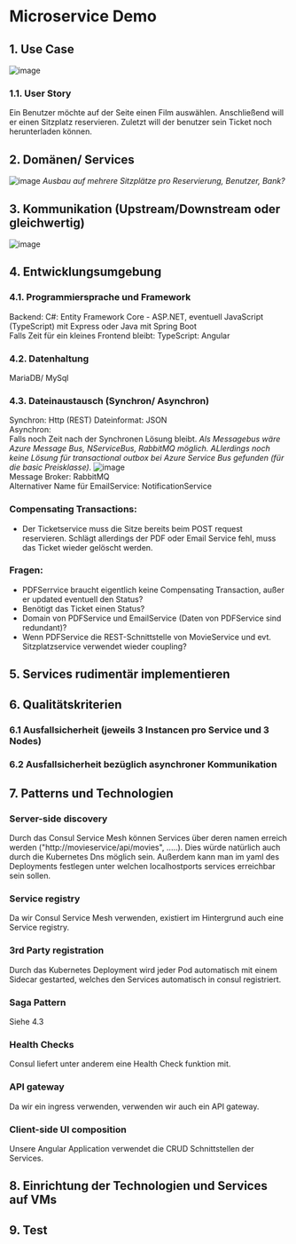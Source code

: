 # Microservice Demo

## 1. Use Case
![image](https://user-images.githubusercontent.com/55581391/136433521-38e91ef3-4eb7-4f1c-9162-08a731e1c783.png)
### 1.1. User Story
Ein Benutzer möchte auf der Seite einen Film auswählen. Anschließend will er einen Sitzplatz reservieren. Zuletzt will der benutzer sein Ticket noch herunterladen können.
## 2. Domänen/ Services
![image](https://user-images.githubusercontent.com/55581391/136434931-d894a8ca-d859-4b56-b7a5-4bdd6448cdfc.png)
*Ausbau auf mehrere Sitzplätze pro Reservierung, Benutzer, Bank?*
## 3. Kommunikation (Upstream/Downstream oder gleichwertig)
![image](https://user-images.githubusercontent.com/55581391/136553512-34940f9f-99c8-4d18-b9ae-20d8356fa597.png)
## 4. Entwicklungsumgebung
### 4.1. Programmiersprache und Framework
Backend: C#: Entity Framework Core - ASP.NET, eventuell JavaScript (TypeScript) mit Express oder Java mit Spring Boot  
Falls Zeit für ein kleines Frontend bleibt: TypeScript: Angular
### 4.2. Datenhaltung
MariaDB/ MySql
### 4.3. Dateinaustausch (Synchron/ Asynchron)
Synchron: Http (REST)
Dateinformat: JSON  
Asynchron:  
Falls noch Zeit nach der Synchronen Lösung bleibt. 
*Als Messagebus wäre Azure Message Bus, NServiceBus, RabbitMQ möglich. ALlerdings noch keine Lösung für transactional outbox bei Azure Service Bus gefunden (für die basic Preisklasse).*
![image](https://user-images.githubusercontent.com/55581391/148359796-1d79de36-4763-4c81-a18b-eb25c2c7116a.png)  
Message Broker: RabbitMQ  
Alternativer Name für EmailService: NotificationService  
### Compensating Transactions: 
- Der Ticketservice muss die Sitze bereits beim POST request reservieren. Schlägt allerdings der PDF oder Email Service fehl, muss das Ticket wieder gelöscht werden.    
### Fragen:  
- PDFSerrvice braucht eigentlich keine Compensating Transaction, außer er updated eventuell den Status?
- Benötigt das Ticket einen Status?
- Domain von PDFService und EmailService (Daten von PDFService sind redundant)?  
- Wenn PDFService die REST-Schnittstelle von MovieService und evt. Sitzplatzservice verwendet wieder coupling?
## 5. Services rudimentär implementieren
## 6. Qualitätskriterien  
### 6.1 Ausfallsicherheit (jeweils 3 Instancen pro Service und 3 Nodes)
### 6.2 Ausfallsicherheit bezüglich asynchroner Kommunikation
## 7. Patterns und Technologien
### Server-side discovery  
Durch das Consul Service Mesh können Services über deren namen erreich werden ("http://movieservice/api/movies", .....). Dies würde natürlich auch durch die Kubernetes Dns möglich sein. 
Außerdem kann man im yaml des Deployments festlegen unter welchen localhostports services erreichbar sein sollen.
### Service registry
Da wir Consul Service Mesh verwenden, existiert im Hintergrund auch eine Service registry. 
### 3rd Party registration  
Durch das Kubernetes Deployment wird jeder Pod automatisch mit einem Sidecar gestarted, welches den Services automatisch in consul registriert.
### Saga Pattern   
Siehe 4.3
### Health Checks
Consul liefert unter anderem eine Health Check funktion mit.
### API gateway  
Da wir ein ingress verwenden, verwenden wir auch ein API gateway.
### Client-side UI composition
Unsere Angular Application verwendet die CRUD Schnittstellen der Services.
## 8. Einrichtung der Technologien und Services auf VMs
## 9. Test
